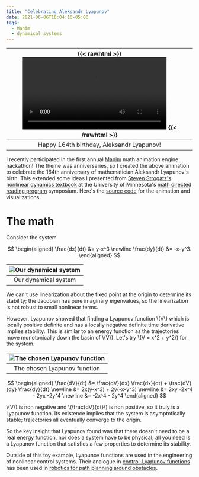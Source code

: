 ```yaml
---
title: "Celebrating Aleksandr Lyapunov"
date: 2021-06-06T16:04:16-05:00
tags:
  - Manim
  - dynamical systems
---
```


| {{< rawhtml >}} <video controls width="80%"><source src="/Lyapunov.mp4"></video> {{< /rawhtml >}} |
|:--:|
| Happy 164th birthday, Aleksandr Lyapunov! |

I recently participated in the first annual [Manim](https://www.manim.community/) math animation engine hackathon! The theme was anniversaries, so I created the above animation to celebrate the 164th anniversary of mathematician Aleksandr Lyapunov's birth. This extended some ideas I presented from [Steven Strogatz's nonlinear dynamics textbook](http://www.stevenstrogatz.com/books/nonlinear-dynamics-and-chaos-with-applications-to-physics-biology-chemistry-and-engineering) at the University of Minnesota's [math directed reading program](https://www-users.math.umn.edu/~mahrud/drp/) symposium. Here's the [source code](https://github.com/nathanielbd/animating-strogatz) for the animation and visualizations.

# The math

Consider the system

$$
\begin{aligned}
	\frac{dx}{dt} &= y-x^3 \newline
	\frac{dy}{dt} &= -x-y^3.
\end{aligned}
$$

| ![Our dynamical system](/DSImage.png) |
|:--:|
| Our dynamical system |

We can't use linearization about the fixed point at the origin to determine its stability; the Jacobian has pure imaginary eigenvalues, so the linearization is not robust to small nonlinear terms.

However, Lyapunov showed that finding a Lyapunov function \\(V\\) which is locally positive definite and has a locally negative definite time derivative implies stability. This is similar to an energy function as the trajectories move monotonically down the basin of \\(V\\). Let's try \\(V = x^2 + y^2\\) for the system.

| ![The chosen Lyapunov function](/ParabImage.png) |
|:--:|
| The chosen Lyapunov function |

$$
\begin{aligned}
	\frac{dV}{dt} &= \frac{dV}{dx} \frac{dx}{dt} + \frac{dV}{dy} \frac{dy}{dt} \newline
	&= 2x(y-x^3) + 2y(-x-y^3) \newline
	&= 2xy -2x^4 - 2yx -2y^4 \newline
	&= -2x^4 - 2y^4
\end{aligned}
$$

\\(V\\) is non negative and \\(\frac{dV}{dt}\\) is non positive, so it truly is a Lyapunov function. Its existence implies that the system is asymptotically stable; trajectories all eventually converge to the origin. 

So the key insight that Lyapunov found was that there doesn't need to be a real energy function, nor does a system have to be physical; all you need is a Lyapunov function that satisfies a few properties to determine its stability.

Outside of this toy example, Lyapunov functions are used in the engineering of nonlinear control systems. Their analogue in [control-Lyapunov functions](https://en.wikipedia.org/wiki/Control-Lyapunov_function) has been used in [robotics for path planning around obstacles](https://arc.aiaa.org/doi/10.2514/3.21375).
